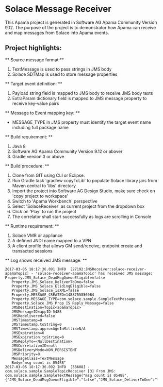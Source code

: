 # Solace Message Receiver #

This Apama project is generated in Software AG Apama Community Version 9.12. The purpose of the project is to demonstrator how Apama can receive and map messages from Solace into Apama events. 

## Project highlights: ##

** Source message format:**

1. TextMessage is used to pass strings in JMS body
2. Solace SDTMap is used to store message properties

** Target event definition: ** 

1. Payload string field is mapped to JMS body to receive JMS body texts
2. ExtraParam dictionary field is mapped to JMS message property to receive key-value pairs 

** Message to Event mapping key: **
* MESSAGE_TYPE in JMS property must identify the target event name including full package name
 

** Build requirement: **

1. Java 8
2. Software AG Apama Community Version 9.12 or abover
3. Gradle version 3 or above

** Build procedure: ** 

1. Clone from GIT using CLI or Eclipse. 
2. Run Gradle task 'gradlew copyToLib' to populate Solace library jars from Maven central to 'libs' directory
3. Import the project into Software AG Design Studio, make sure check on 'copy project to workspace'
4. Switch to 'Apama Workbench' perspective
5. Select 'SolaceReceiver' as current project from the dropdown box
6. Click on 'Play' to run the project
7. The correlator shall start successfully as logs are scrolling in Console

** Runtime requirement:  ** 

1. Solace VMR or appliance
2. A defined JNDI name mapped to a VPN
3. A client profile that allows GM send/receive, endpoint create and transacted sessions


** Log shows received JMS message: ** 
```text
2017-03-05 18:17:36.091 INFO  [27192:JMSReceiver:solace-receiver-apamaTopic] - 'solace-receiver-apamaTopic' has received JMS message: Property.JMS_Solace_DeadMsgQueueEligible=false
   Property.JMS_Solace_DeliverToOne=false
   Property.JMS_Solace_ElidingEligible=false
   Property.JMS_Solace_isXML=false
   Property.MESSAGE_CREATED=1488755856084
   Property.MESSAGE_TYPE=com.solace.sample.SampleTextMessage
   Property.Solace_JMS_Prop_IS_Reply_Message=false
   JMSDestination=Topic<apamaTopic>
   JMSMessageID=appID-5488
   JMSRedelivered=false
   JMSTimestamp=0
   JMSTimestamp.toString=0
   JMSTimestamp.approxAgeInMillis=N/A
   JMSExpiration=0
   JMSExpiration.toString=0
   JMSReplyTo=<NullDestination>
   JMSCorrelationID=null
   JMSDeliveryMode=NON_PERSISTENT
   JMSPriority=0
   MessageClass=TextMessage
   Body="msg count is 05488"
2017-03-05 18:17:36.092 INFO  [33608] - com.solace.sample.SampleTopicReceiver [3] From JMS: com.solace.sample.SampleTextMessage("msg count is 05488",{"JMS_Solace_DeadMsgQueueEligible":"false","JMS_Solace_DeliverToOne":"false","JMS_Solace_ElidingEligible":"false","JMS_Solace_isXML":"false","MESSAGE_CREATED":"1488755856084","MESSAGE_TYPE":"com.solace.sample.SampleTextMessage","Solace_JMS_Prop_IS_Reply_Message":"false"})
```


